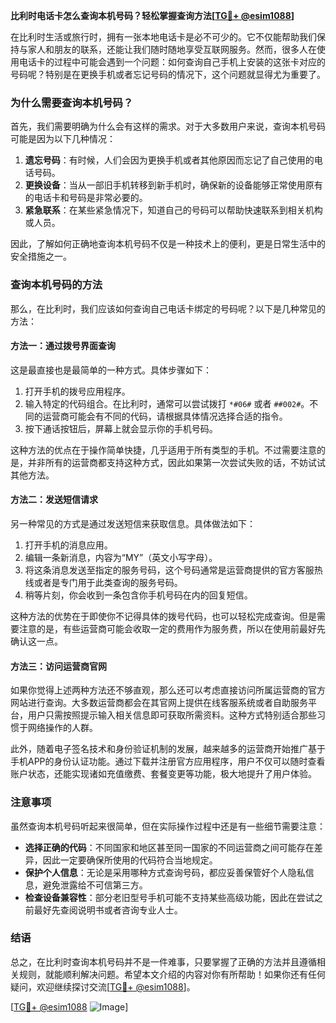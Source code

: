**比利时电话卡怎么查询本机号码？轻松掌握查询方法[[TG💪+ @esim1088](https://t.me/s/esim1088)]**

在比利时生活或旅行时，拥有一张本地电话卡是必不可少的。它不仅能帮助我们保持与家人和朋友的联系，还能让我们随时随地享受互联网服务。然而，很多人在使用电话卡的过程中可能会遇到一个问题：如何查询自己手机上安装的这张卡对应的号码呢？特别是在更换手机或者忘记号码的情况下，这个问题就显得尤为重要了。

### 为什么需要查询本机号码？

首先，我们需要明确为什么会有这样的需求。对于大多数用户来说，查询本机号码可能是因为以下几种情况：

1. **遗忘号码**：有时候，人们会因为更换手机或者其他原因而忘记了自己使用的电话号码。
2. **更换设备**：当从一部旧手机转移到新手机时，确保新的设备能够正常使用原有的电话卡和号码是非常必要的。
3. **紧急联系**：在某些紧急情况下，知道自己的号码可以帮助快速联系到相关机构或人员。

因此，了解如何正确地查询本机号码不仅是一种技术上的便利，更是日常生活中的安全措施之一。

### 查询本机号码的方法

那么，在比利时，我们应该如何查询自己电话卡绑定的号码呢？以下是几种常见的方法：

#### 方法一：通过拨号界面查询
这是最直接也是最简单的一种方式。具体步骤如下：
1. 打开手机的拨号应用程序。
2. 输入特定的代码组合。在比利时，通常可以尝试拨打 `*#06#` 或者 `##002#`。不同的运营商可能会有不同的代码，请根据具体情况选择合适的指令。
3. 按下通话按钮后，屏幕上就会显示你的手机号码。

这种方法的优点在于操作简单快捷，几乎适用于所有类型的手机。不过需要注意的是，并非所有的运营商都支持这种方式，因此如果第一次尝试失败的话，不妨试试其他方法。

#### 方法二：发送短信请求
另一种常见的方式是通过发送短信来获取信息。具体做法如下：
1. 打开手机的消息应用。
2. 编辑一条新消息，内容为“MY”（英文小写字母）。
3. 将这条消息发送至指定的服务号码，这个号码通常是运营商提供的官方客服热线或者是专门用于此类查询的服务号码。
4. 稍等片刻，你会收到一条包含你手机号码在内的回复短信。

这种方法的优势在于即使你不记得具体的拨号代码，也可以轻松完成查询。但是需要注意的是，有些运营商可能会收取一定的费用作为服务费，所以在使用前最好先确认这一点。

#### 方法三：访问运营商官网
如果你觉得上述两种方法还不够直观，那么还可以考虑直接访问所属运营商的官方网站进行查询。大多数运营商都会在其官网上提供在线客服系统或者自助服务平台，用户只需按照提示输入相关信息即可获取所需资料。这种方式特别适合那些习惯于网络操作的人群。

此外，随着电子签名技术和身份验证机制的发展，越来越多的运营商开始推广基于手机APP的身份认证功能。通过下载并注册官方应用程序，用户不仅可以随时查看账户状态，还能实现诸如充值缴费、套餐变更等功能，极大地提升了用户体验。

### 注意事项

虽然查询本机号码听起来很简单，但在实际操作过程中还是有一些细节需要注意：

- **选择正确的代码**：不同国家和地区甚至同一国家的不同运营商之间可能存在差异，因此一定要确保所使用的代码符合当地规定。
- **保护个人信息**：无论是采用哪种方式查询号码，都应妥善保管好个人隐私信息，避免泄露给不可信第三方。
- **检查设备兼容性**：部分老旧型号手机可能不支持某些高级功能，因此在尝试之前最好先查阅说明书或者咨询专业人士。

### 结语

总之，在比利时查询本机号码并不是一件难事，只要掌握了正确的方法并且遵循相关规则，就能顺利解决问题。希望本文介绍的内容对你有所帮助！如果你还有任何疑问，欢迎继续探讨交流[[TG💪+ @esim1088](https://t.me/s/esim1088)]。

[[TG💪+ @esim1088](https://t.me/s/esim1088) ![Image](https://i.postimg.cc/4NQfJmqS/Snipaste-2025-05-13-00-14-12.png)]
